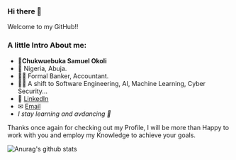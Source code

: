 ### Hi there 👋

Welcome to my GitHub!!
### A little Intro About me:

- 🧑**Chukwuebuka Samuel Okoli**
- 📍 Nigeria, Abuja.
- 👷‍♂️ Formal Banker, Accountant.
- 👩‍💻 A shift to Software Engineering, AI, Machine Learning, Cyber Security...
- 🔗 [LinkedIn](https://www.linkedin.com/in/samuelokoli/)
- ✉ [Email](mailto:okolisamuel21@gmail.com)
- _I stay learning and avdancing 🎉_ 
<!-- TODO - addeing Twitter, facebook and Website or Portfolio sites and Other Freelance sites.
- 🔗 [Twitter](https://www.linkedin.com/in/samuelokoli/)
-->

Thanks once again for checking out my Profile, I will be more than Happy to work with you and employ my Knowledge to achieve your goals.


![Anurag's github stats](https://github-readme-stats.vercel.app/api?username=x4mu-l&show_icons=true&title_color=ffffff&theme=dracula&icon_color=#7FFF00)
<!--
**X4MU-L/X4MU-L** is a ✨ _special_ ✨ repository because its `README.md` (this file) appears on your GitHub profile.

Here are some ideas to get you started:

- 🔭 I’m currently working on ...
- 🌱 I’m currently learning ...
- 👯 I’m looking to collaborate on ...
- 🤔 I’m looking for help with ...
- 💬 Ask me about ...
- 📫 How to reach me: ...
- 😄 Pronouns: ...
- ⚡ Fun fact: ...
-->
